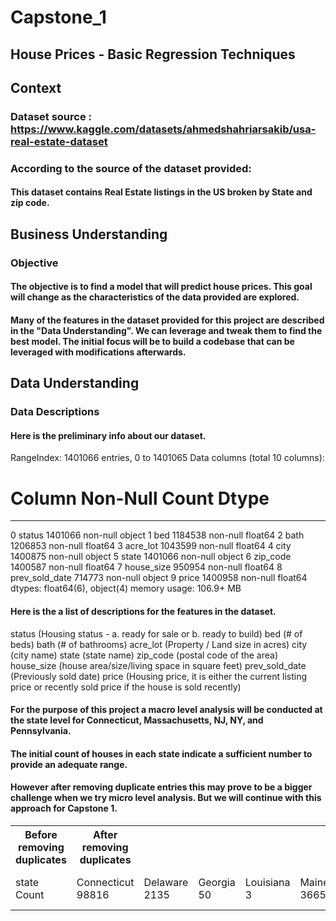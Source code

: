 # Capstone_1

## House Prices - Basic Regression Techniques

## Context
### Dataset source : https://www.kaggle.com/datasets/ahmedshahriarsakib/usa-real-estate-dataset
### According to the source of the dataset provided:
#### This dataset contains Real Estate listings in the US broken by State and zip code.

## Business Understanding
### Objective
#### The objective is to find a model that will predict house prices.  This goal will change as the characteristics of the data provided are explored.

#### Many of the features in the dataset provided for this project are described in the "Data Understanding".  We can leverage and tweak them to find the best model.  The initial focus will be to build a codebase that can be leveraged with modifications afterwards.

## Data Understanding

### Data Descriptions
#### Here is the preliminary info about our dataset.
RangeIndex: 1401066 entries, 0 to 1401065
Data columns (total 10 columns):
 #   Column          Non-Null Count    Dtype  
---  ------          --------------    -----  
 0   status          1401066 non-null  object 
 1   bed             1184538 non-null  float64
 2   bath            1206853 non-null  float64
 3   acre_lot        1043599 non-null  float64
 4   city            1400875 non-null  object 
 5   state           1401066 non-null  object 
 6   zip_code        1400587 non-null  float64
 7   house_size      950954 non-null   float64
 8   prev_sold_date  714773 non-null   object 
 9   price           1400958 non-null  float64
dtypes: float64(6), object(4)
memory usage: 106.9+ MB



#### Here is the a list of descriptions for the features in the dataset.
status (Housing status - a. ready for sale or b. ready to build)
bed (# of beds)
bath (# of bathrooms)
acre_lot (Property / Land size in acres)
city (city name)
state (state name)
zip_code (postal code of the area)
house_size (house area/size/living space in square feet)
prev_sold_date (Previously sold date)
price (Housing price, it is either the current listing price or recently sold price if the house is sold recently)

#### For the purpose of this project a macro level analysis will be conducted at the state level for Connecticut, Massachusetts, NJ, NY, and Pennsylvania.
#### The initial count of houses in each state indicate a sufficient number to provide an adequate range.
#### However after removing duplicate entries this may prove to be a bigger challenge when we try micro level analysis.  But we will continue with this approach for Capstone 1.
<table>
<tr>
<th>Before removing duplicates</th>
<th>After removing duplicates</th>
</tr>
<tr>
<td>
state              Count
</td>
<td>
Connecticut        98816
</td>
<td>
Delaware            2135
</td>
<td>
Georgia               50
</td>
<td>
Louisiana              3
</td>
<td>
Maine              36650
</td>
<td>
Massachusetts     177170
</td>
<td>
New Hampshire      51394
</td>
<td>
New Jersey        256551
</td>
<td>
New York          653061
</td>
<td>
Pennsylvania       20060
</td>
<td>
Puerto Rico        24679
</td>
<td>
Rhode Island       29610
</td>
<td>
South Carolina        25
</td>
<td>
Tennessee             20
</td>
<td>
Vermont            48230
</td>
<td>
Virgin Islands      2573
</td>
<td>
Virginia              31
</td>
<td>
West Virginia          5
</td>
<td>
Wyoming                3
</td>
<td>
state             Count
</td>
<td>
Connecticut       13753
</td>
<td>
Delaware           1290
</td>
<td>
Georgia               5
</td>
<td>
Louisiana             1
</td>
<td>
Maine              4938
</td>
<td>
Massachusetts     10051
</td>
<td>
New Hampshire      3431
</td>
<td>
New Jersey        32601
</td>
<td>
New York          67159
</td>
<td>
Pennsylvania       9549
</td>
<td>
Puerto Rico        2645
</td>
<td>
Rhode Island       3332
</td>
<td>
South Carolina        1
</td>
<td>
Tennessee             1
</td>
<td>
Vermont            2544
</td>
<td>
Virgin Islands      730
</td>
<td>
Virginia              7
</td>
<td>
West Virginia         1
</td>
<td>
Wyoming               1
</td>
</tr>
</table>


